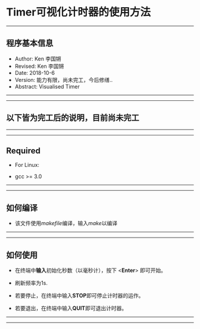 # Timer可视化计时器的使用方法
---
## 程序基本信息
- Author: Ken 李国锵
- Revised: Ken 李国锵
- Date: 2018-10-6
- Version: 能力有限，尚未完工，今后修缮..
- Abstract: Visualised Timer
---
---
## 以下皆为完工后的说明，目前尚未完工
---
---
## Required
- For Linux:

- gcc >= 3.0
---
---
## 如何编译
- 该文件使用*makefile*编译，输入*make*以编译
---
---
## 如何使用

- 在终端中**输入**初始化秒数（以毫秒计），按下 <**Enter**> 即可开始。

- 刷新频率为1s.

- 若要停止，在终端中输入**STOP**即可停止计时器的运作。

- 若要退出，在终端中输入**QUIT**即可退出计时器。
---
---


